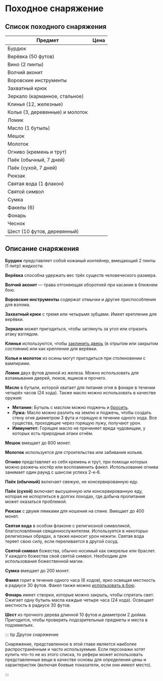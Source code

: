 # Походное снаряжение

## Список походного снаряжения

| Предмет                         |           Цена |
| ------------------------------- | -------------: |
| Бурдюк                          |  <Coin :v=1 /> |
| Верёвка (50 футов)              |  <Coin :v=1 /> |
| Вино (2 пинты)                  |  <Coin :v=1 /> |
| Волчий аконит                   | <Coin :v=10 /> |
| Воровские инструменты           | <Coin :v=25 /> |
| Захватный крюк                  | <Coin :v=25 /> |
| Зеркало (карманное, стальное)   |  <Coin :v=5 /> |
| Клинья (12, железные)           |  <Coin :v=1 /> |
| Колья (3, деревянные) и молоток |  <Coin :v=3 /> |
| Ломик                           | <Coin :v=10 /> |
| Масло (1 бутыль)                |  <Coin :v=2 /> |
| Мешок                           |  <Coin :v=2 /> |
| Молоток                         |  <Coin :v=2 /> |
| Огниво (кремень и трут)         |  <Coin :v=3 /> |
| Паёк (обычный, 7 дней)          |  <Coin :v=5 /> |
| Паёк (сухой, 7 дней)            | <Coin :v=15 /> |
| Рюкзак                          |  <Coin :v=5 /> |
| Святая вода (1 флакон)          | <Coin :v=25 /> |
| Святой символ                   | <Coin :v=25 /> |
| Сумка                           |  <Coin :v=1 /> |
| Факелы (6)                      |  <Coin :v=1 /> |
| Фонарь                          | <Coin :v=10 /> |
| Чеснок                          |  <Coin :v=5 /> |
| Шест (10 футов, деревянный)     |  <Coin :v=1 /> |

## Описание снаряжения

**Бурдюк** представляет собой кожаный контейнер, вмещающий 2 пинты (1 литр) жидкости.

**Верёвка** способна удержать вес трёх существ человеческого размера.

**Волчий аконит** — трава отгоняющая оборотней при касании в ближнем бою.

**Воровские инструменты** содержат отмычки и другие приспособления для взлома.

**Захватный крюк** с тремя или четырьмя зубцами. Имеет крепление для верёвки.

**Зеркало** может пригодиться, чтобы заглянуть за угол или отразить атаку взглядом.

**Клинья** используются, чтобы [заклинить дверь](../../adventures/adventuring/dungeon-adventuring#заклинившие-двери) (в отрытом или закрытом состоянии) или как крепление для верёвки.

**Колья и молоток** из осины могут пригодиться при столкновении с вампирами.

**Ломик** двух футов длиной из железа. Можно использовать для взламывания дверей, люков, ящиков и прочего.

**Масло** в бутыли, которой хватает для питания огня в фонаре в течении четырёх часов (24 хода). Также масло можно использовать в качестве оружия:

-   **Метание:** Бутыль с маслом можно поджечь и [бросить](../equipment/weapons-and-armour#своиства-оружия).
-   **Лужа:** Масло можно разлить на землю и поджечь, чтобы создать стену огня диаметром 3 фута и горящую в течение одного хода. Все существа, проходящие через горящую лужу, получают урон.
-   **Иммунитет:** Горящее масло не причиняет вреда чудовищам, у которых есть природные атаки огнём.

**Мешок** вмещает до 600 монет.

**Молоток** используется для строительства или забивания кольев.

**Огниво** представляет из себя кремень и трут, при помощи которых можно разжечь костёр или воспламенить факел. Использование огнива занимает один раунд с шансом успеха 2-к-6.

**Паёк (обычный)** включает свежую, не консервированную еду.

**Паёк (сухой)** включает высушенную или консервированную еду, которая не испортиться в долгих походах, где добыча пропитания может оказаться проблемой.

**Рюкзак** с двумя лямками для ношения на спине. Вмещает до 400 монет.

**Святая вода** в особом флаконе с религиозной символикой, благословлённая священнослужителем. Используется в некоторых религиозных обрядах, а также наносит урон нежити. Святая вода теряет свою силу, если переливается в другой сосуд.

**Святой символ** божества, обычно носимый как ожерелье или браслет. У каждого божества свой святой символ. Необходим для использования божественной магии.

**Сумка** вмещает до 200 монет.

**Факел** горит в течение одного часа (6 ходов), ярко освещая местность в радиусе 30 футов. Факел также можно [использовать в бою](../../adventures/encounters/combat).

**Фонарь** имеет створки, которые можно закрыть, чтобы спрятать свет. Сжигает одну бутыль масла каждые четыре часа (24 хода). Освещает местность в радиусе 30 футов.

**Шест** из прочного дерева длинной 10 футов и диаметром 2 дюйма. Пригодится, чтобы проверять подозрительные предметы и места в подземельях.

::: tip Другое снаряжение

Снаряжение, представленное в этой главе является наиболее распространённым и часто используемым. Если персонажи хотят купить что-то не из этого списка, то рефери может использовать представленные вещи в качестве основы для определения цены и характеристик (включая боевые показатели, если они имеют место).

:::
